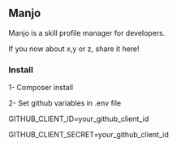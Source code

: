 ## Manjo

Manjo is a skill profile manager for developers.

If you now about x,y or z, share it here!

### Install

1- Composer install

2- Set github variables in .env file

GITHUB_CLIENT_ID=your_github_client_id

GITHUB_CLIENT_SECRET=your_github_client_id
